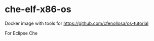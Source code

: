
# che-elf-x86-os

Docker image with tools for https://github.com/cfenollosa/os-tutorial

For Eclipse Che
